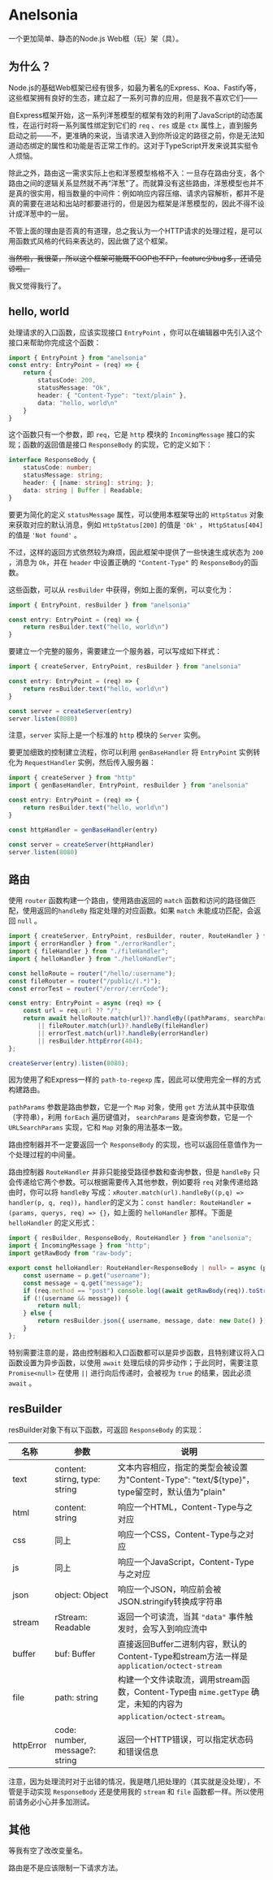 # Anelsonia

一个更加简单、静态的Node.js Web框（玩）架（具）。

## 为什么？

Node.js的基础Web框架已经有很多，如最为著名的Express、Koa、Fastify等，这些框架拥有良好的生态，建立起了一系列可靠的应用，但是我不喜欢它们——

自Express框架开始，这一系列洋葱模型的框架有效的利用了JavaScript的动态属性，在运行时将一系列属性绑定到它们的 `req` 、`res` 或是 `ctx` 属性上，直到服务启动之前——不，更准确的来说，当请求进入到你所设定的路径之前，你是无法知道动态绑定的属性和功能是否正常工作的。这对于TypeScript开发来说其实挺令人烦恼。

除此之外，路由这一需求实际上也和洋葱模型格格不入：一旦存在路由分支，各个路由之间的逻辑关系显然就不再“洋葱”了。而就算没有这些路由，洋葱模型也并不是真的很实用，相当数量的中间件：例如响应内容压缩、请求内容解析，都并不是真的需要在进站和出站时都要进行的，但是因为框架是洋葱模型的，因此不得不设计成洋葱中的一层。

不管上面的理由是否真的有道理，总之我认为一个HTTP请求的处理过程，是可以用函数式风格的代码来表达的，因此做了这个框架。

~~当然啦，我很菜，所以这个框架可能既不OOP也不FP，feature少bug多，还请见谅啦。~~

我又觉得我行了。

## hello, world

处理请求的入口函数，应该实现接口 `EntryPoint` ，你可以在编辑器中先引入这个接口来帮助你完成这个函数：

```typescript
import { EntryPoint } from "anelsonia"
const entry: EntryPoint = (req) => {
    return {
        statusCode: 200,
        statusMessage: "Ok",
        header: { "Content-Type": "text/plain" },
        data: "hello, world\n"
    }
}
```

这个函数只有一个参数，即 `req`，它是 `http` 模块的 `IncomingMessage` 接口的实现；函数的返回值是接口 `ResponseBody` 的实现，它的定义如下：

```typescript
interface ResponseBody {
    statusCode: number;
    statusMessage: string;
    header: { [name: string]: string; };
    data: string | Buffer | Readable;
}
```

要更为简化的定义 `statusMessage` 属性，可以使用本框架导出的 `HttpStatus` 对象来获取对应的默认消息，例如 `HttpStatus[200]` 的值是 `'Ok'` ， `HttpStatus[404]` 的值是 `'Not found'` 。

不过，这样的返回方式依然较为麻烦，因此框架中提供了一些快速生成状态为 `200` ，消息为 `Ok`，并在 `header` 中设置正确的 `"Content-Type"` 的 `ResponseBody`的函数。

这些函数，可以从 `resBuilder` 中获得，例如上面的案例，可以变化为：

```typescript
import { EntryPoint, resBuilder } from "anelsonia"

const entry: EntryPoint = (req) => {
    return resBuilder.text("hello, world\n")
}
```

要建立一个完整的服务，需要建立一个服务器，可以写成如下样式：

```typescript
import { createServer, EntryPoint, resBuilder } from "anelsonia"

const entry: EntryPoint = (req) => {
    return resBuilder.text("hello, world\n")
}

const server = createServer(entry)
server.listen(8080)
```

注意，`server` 实际上是一个标准的 `http` 模块的 `Server` 实例。

要更加细致的控制建立流程，你可以利用 `genBaseHandler` 将 `EntryPoint` 实例转化为 `RequestHandler` 实例，然后传入服务器：

```typescript
import { createServer } from "http"
import { genBaseHandler, EntryPoint, resBuilder } from "anelsonia"

const entry: EntryPoint = (req) => {
    return resBuilder.text("hello, world\n")
}

const httpHandler = genBaseHandler(entry)

const server = createServer(httpHandler)
server.listen(8080)
```

## 路由

使用 `router` 函数构建一个路由，使用路由返回的 `match` 函数和访问的路径做匹配，使用返回的`handleBy` 指定处理的对应函数。如果 `match` 未能成功匹配，会返回 `null` 。

```typescript
import { createServer, EntryPoint, resBuilder, router, RouteHandler } from "anelsonia";
import { errorHandler } from "./errorHandler";
import { fileHandler } from "./fileHandler";
import { helloHandler } from "./helloHandler";

const helloRoute = router("/hello/:username");
const fileRouter = router("/public/(.*)");
const errorTest = router("/error/:errCode");

const entry: EntryPoint = async (req) => {
    const url = req.url ?? "/";
    return await helloRoute.match(url)?.handleBy((pathParams, searchParams) => helloHandler(pathParams, searchParams, req))
        || fileRouter.match(url)?.handleBy(fileHandler)
        || errorTest.match(url)?.handleBy(errorHandler)
        || resBuilder.httpError(404);
};

createServer(entry).listen(8080);
```

因为使用了和Express一样的 `path-to-regexp` 库，因此可以使用完全一样的方式构建路由。

`pathParams` 参数是路由参数，它是一个 `Map` 对象，使用 `get` 方法从其中获取值（字符串），利用 `forEach` 遍历键值对， `searchParams` 是查询参数，它是一个 `URLSearchParams` 实现，它和 `Map` 对象的用法基本一致。

路由控制器并不一定要返回一个 `ResponseBody` 的实现，也可以返回任意值作为一个处理过程的中间量。

路由控制器 `RouteHandler` 并非只能接受路径参数和查询参数，但是 `handleBy` 只会传递给它两个参数。可以根据需要传入其他参数，例如要将 `req` 对象传递给路由时，你可以将 `handleBy` 写成：`xRouter.match(url).handleBy((p,q) => handler(p, q, req))`，`handler`的定义为：`const handler: RouteHandler = (params, querys, req) => {}`，如上面的 `helloHandler` 那样。下面是 `helloHandler` 的定义形式：

```typescript
import { resBuilder, ResponseBody, RouteHandler } from "anelsonia";
import { IncomingMessage } from "http";
import getRawBody from "raw-body";

export const helloHandler: RouteHandler<ResponseBody | null> = async (p, q, req: IncomingMessage) => {
    const username = p.get("username");
    const message = q.get("message");
    if (req.method == "post") console.log((await getRawBody(req)).toString());
    if (!(username && message)) {
        return null;
    } else {
        return resBuilder.json({ username, message, date: new Date() });
    }
};
```

特别需要注意的是，路由控制器和入口函数都可以是异步函数，且特别建议将入口函数设置为异步函数，以使用 `await` 处理后续的异步动作；于此同时，需要注意 `Promise<null>` 在使用 `||` 进行向后传递时，会被视为 `true` 的结果，因此必须 `await` 。

## resBuilder

resBuilder对象下有以下函数，可返回 `ResponseBody` 的实现：

名称|参数|说明
---|---|---
text|content: stirng, type: string|文本内容相应，指定的类型会被设置为"Content-Type": "text/${type}"，type留空时，默认值为"plain"
html|content: string|响应一个HTML，Content-Type与之对应
css|同上|响应一个CSS，Content-Type与之对应
js|同上|响应一个JavaScript，Content-Type与之对应
json|object: Object|响应一个JSON，响应前会被JSON.stringify转换成字符串
stream|rStream: Readable|返回一个可读流，当其 `"data"` 事件触发时，会写入到响应流中
buffer|buf: Buffer|直接返回Buffer二进制内容，默认的Content-Type和stream方法一样是`application/octect-stream`
file|path: string|构建一个文件读取流，调用stream函数，Content-Type由 `mime.getType` 确定，未知的内容为 `application/octect-stream`。
httpError|code: number, message?: string|返回一个HTTP错误，可以指定状态码和错误信息

注意，因为处理流时对于出错的情况，我是瞎几把处理的（其实就是没处理），不管是手动实现 `ResponseBody` 还是使用我的 `stream` 和 `file` 函数都一样。所以使用前请务必小心并多加测试。

## 其他

等我有空了改改变量名。

路由是不是应该限制一下请求方法。
